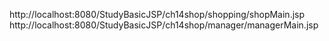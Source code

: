 http://localhost:8080/StudyBasicJSP/ch14shop/shopping/shopMain.jsp
http://localhost:8080/StudyBasicJSP/ch14shop/manager/managerMain.jsp
